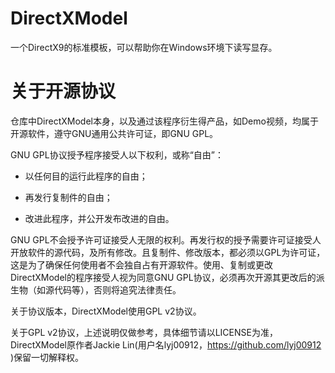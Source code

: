 # DirectXModel

一个DirectX9的标准模板，可以帮助你在Windows环境下读写显存。

# 关于开源协议

仓库中DirectXModel本身，以及通过该程序衍生得产品，如Demo视频，均属于开源软件，遵守GNU通用公共许可证，即GNU GPL。

GNU GPL协议授予程序接受人以下权利，或称“自由”：

- 以任何目的运行此程序的自由；

- 再发行复制件的自由；

- 改进此程序，并公开发布改进的自由。

GNU GPL不会授予许可证接受人无限的权利。再发行权的授予需要许可证接受人开放软件的源代码，及所有修改。且复制件、修改版本，都必须以GPL为许可证，这是为了确保任何使用者不会独自占有开源软件。使用、复制或更改DirectXModel的程序接受人视为同意GNU GPL协议，必须再次开源其更改后的派生物（如源代码等），否则将追究法律责任。

关于协议版本，DirectXModel使用GPL v2协议。

关于GPL v2协议，上述说明仅做参考，具体细节请以LICENSE为准，DirectXModel原作者Jackie Lin(用户名lyj00912，<https://github.com/lyj00912> )保留一切解释权。